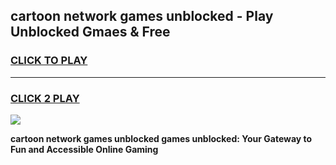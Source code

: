 
## cartoon network games unblocked - Play Unblocked Gmaes & Free
<h3>
<a href="https://news.freeplayer.one?title=cartoon_network_games_unblocked&ref=23F">CLICK TO PLAY</a></h3>
<hr>

<h3>
<a href="https://news.freeplayer.one?title=cartoon_network_games_unblocked&ref=23F">CLICK 2 PLAY</a>
  
</h3>

<a href="https://news.freeplayer.one?title=cartoon_network_games_unblocked&ref=23F/"><img src="https://clearcache.store/games.png"></a>


**cartoon network games unblocked games unblocked: Your Gateway to Fun and Accessible Online Gaming**
